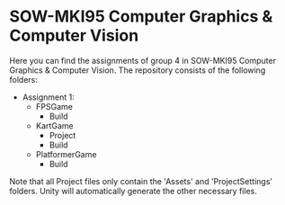 # SOW-MKI95 Computer Graphics & Computer Vision

Here you can find the assignments of group 4 in SOW-MKI95 Computer Graphics & Computer Vision.
The repository consists of the following folders:
- Assignment 1:
  - FPSGame
    - Build
  - KartGame
    - Project
    - Build
  - PlatformerGame
    - Build

Note that all Project files only contain the 'Assets' and 'ProjectSettings' folders. Unity will automatically generate the other necessary files.
